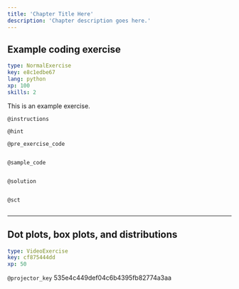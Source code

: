 ```yaml
---
title: 'Chapter Title Here'
description: 'Chapter description goes here.'
---
```


## Example coding exercise

```yaml
type: NormalExercise
key: e8c1edbe67
lang: python
xp: 100
skills: 2
```

This is an example exercise.

`@instructions`


`@hint`


`@pre_exercise_code`
```{python}

```

`@sample_code`
```{python}

```

`@solution`
```{python}

```

`@sct`
```{python}

```

---

## Dot plots, box plots, and distributions

```yaml
type: VideoExercise
key: cf875444dd
xp: 50
```

`@projector_key`
535e4c449def04c6b4395fb82774a3aa
